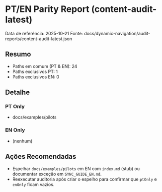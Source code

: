 # PT/EN Parity Report (content-audit-latest)

Data de referência: 2025-10-21
Fonte: docs/dynamic-navigation/audit-reports/content-audit-latest.json

## Resumo
- Paths em comum (PT & EN): 24
- Paths exclusivos PT: 1
- Paths exclusivos EN: 0

## Detalhe
### PT Only
- docs/examples/pilots

### EN Only
- (nenhum)

## Ações Recomendadas
- Espelhar `docs/examples/pilots` em EN com `index.md` (stub) ou documentar exceção em `SYNC_GUIDE_EN.md`.
- Reexecutar auditoria após criar o espelho para confirmar que `ptOnly` e `enOnly` ficam vazios.